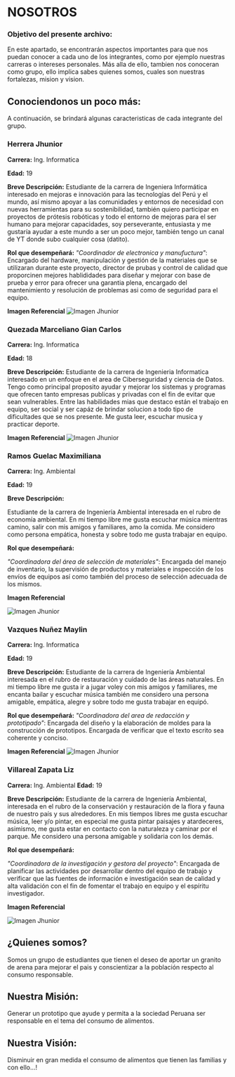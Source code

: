 
# NOSOTROS

### Objetivo del presente archivo: 

En este apartado, se encontrarán aspectos importantes para que nos puedan conocer a cada uno de los integrantes, como por ejemplo nuestras carreras o intereses personales. Más alla de ello, tambien nos conoceran como grupo, ello implica sabes quienes somos, cuales son nuestras fortalezas, mision y vision. 

## Conociendonos un poco más: 

A continuación, se brindará algunas caracteristicas de cada integrante del grupo.

### Herrera Jhunior

**Carrera:** Ing. Informatica

**Edad:** 19

**Breve Descripción:** Estudiante de la carrera de Ingeniera Informática interesado en mejoras e innovación para las tecnologías del Perú y el mundo, así mismo apoyar a las comunidades y entornos de necesidad con nuevas herramientas para su sostenibilidad, también quiero participar en proyectos de prótesis robóticas y todo el entorno de mejoras para el ser humano para mejorar capacidades, soy perseverante, entusiasta y me gustaría ayudar a este mundo a ser un poco mejor, también tengo un canal de YT donde subo cualquier cosa (datito).

**Rol que desempeñará:** *"Coordinador de electronica y manufuctura"*: Encargado del hardware, manipulación y  gestión de la materiales que se utilizaran durante este proyecto, director de prubas y control de calidad que proporcinen mejores hablididades para diseñar y mejorar con base de prueba y error para ofrecer una garantia plena, encargado del mantenimiento y resolución de problemas asi como de seguridad para el equipo.

**Imagen Referencial**
![Imagen Jhunior](<Carpetas_del_Proyecto/Imagenes/Nosotros/Jhunior.jpeg>)

### Quezada Marceliano Gian Carlos

**Carrera:** Ing. Informatica

**Edad:** 18

**Breve Descripción:** Estudiante de la carrera de Ingenieria Informatica interesado en un enfoque en el area de Ciberseguridad y ciencia de Datos. Tengo como principal proposito ayudar y mejorar los sistemas y programas que ofrecen tanto empresas publicas y privadas con el fin de evitar que sean vulnerables. Entre las habilidades mias que destaco están el trabajo en equipo, ser social y ser capáz de brindar solucion a todo tipo de dificultades que se nos presente. Me gusta leer, escuchar musica y practicar deporte. 

**Imagen Referencial**
![Imagen Jhunior](<Carpetas_del_Proyecto/Imagenes/Nosotros/Gian.jpeg>)

### Ramos Guelac Maximiliana

**Carrera:** Ing. Ambiental

**Edad:** 19

**Breve Descripción:** 

Estudiante de la carrera de Ingeniería Ambiental  interesada en el rubro de economía ambiental. 
En mi tiempo libre me gusta escuchar música mientras camino, salir con mis amigos y familiares, amo la comida.
Me considero como persona empática, honesta y sobre todo me gusta trabajar en equipo.

**Rol que desempeñará:** 

*"Coordinadora del área de selección de materiales"*: Encargada del manejo de inventario, la supervisión de productos y materiales e inspección de los envíos de equipos así como también del proceso de selección adecuada de los mismos.

**Imagen Referencial**

![Imagen Jhunior](<Carpetas_del_Proyecto/Imagenes/Nosotros/Maxi.jpeg>)

### Vazques Nuñez Maylin 

**Carrera:** Ing. Informatica

**Edad:** 19

**Breve Descripción:** 
Estudiante de la carrera de Ingeniería Ambiental  interesada en el rubro de restauración y cuidado de las áreas naturales. En mi tiempo libre me gusta ir a jugar voley con mis amigos y familiares, me encanta bailar y escuchar música también  me considero una persona amigable, empática, alegre y sobre todo me gusta trabajar en equipó.

**Rol que desempeñará:** 
*"Coordinadora del area de redacción y prototipado"*: Encargada del diseño y la elaboración de moldes para la construcción de prototipos. Encargada de verificar que el texto escrito sea coherente y conciso.

**Imagen Referencial**
![Imagen Jhunior](<Carpetas_del_Proyecto/Imagenes/Nosotros/Maylin.jpeg>)


### Villareal Zapata Liz

**Carrera:** Ing. Ambiental
**Edad:** 19

**Breve Descripción:** 
Estudiante de la carrera de Ingeniería Ambiental, interesada en el rubro de la conservación y restauración de la flora y fauna de nuestro país y sus alrededores. En mis tiempos libres me gusta escuchar música, leer y/o pintar, en especial me gusta pintar paisajes y atardeceres,  asimismo, me gusta estar en contacto con la naturaleza y caminar por el parque. Me considero una persona amigable y solidaria con los demás.

**Rol que desempeñará:**

*"Coordinadora de la investigación y gestora del proyecto"*:  Encargada de planificar las actividades por desarrollar dentro del equipo de trabajo y verificar que las fuentes de información e investigación sean de calidad y alta validación con el fin de fomentar el trabajo en equipo y el espíritu investigador.

**Imagen Referencial**

![Imagen Jhunior](<Carpetas_del_Proyecto/Imagenes/Nosotros/Liz.jpeg>)

## ¿Quienes somos?

Somos un grupo de estudiantes que tienen el deseo de aportar un granito de arena para mejorar el pais y conscientizar a la población respecto al consumo responsable.

## Nuestra Misión: 
Generar un prototipo que ayude y permita a la sociedad Peruana ser responsable en el tema del consumo de alimentos.

## Nuestra Visión:
Disminuir en gran medida el consumo de alimentos que tienen las familias y con ello...!

